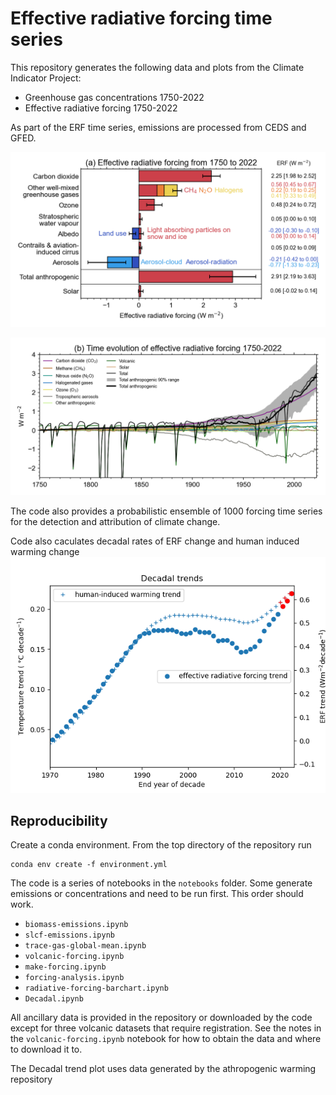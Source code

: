 # Effective radiative forcing time series

This repository generates the following data and plots from the Climate Indicator Project:

- Greenhouse gas concentrations 1750-2022
- Effective radiative forcing 1750-2022

As part of the ERF time series, emissions are processed from CEDS and GFED.

![Bar plot of effective radiative forcing 1750-2022](plots/ERF_1750-2022.png)

![Line plot of time series of effective radiative forcing 1750-2022](plots/ERF_timeseries_1750-2022.png)

The code also provides a probabilistic ensemble of 1000 forcing time series for the detection and attribution of climate change.

Code also caculates decadal rates of ERF change and human induced warming change
![Line plot of time series of decadal rates of change in effective radiative forcing and human induced warming 1970-2022](plots/decadal_trends.png)

## Reproducibility

Create a conda environment. From the top directory of the repository run

```
conda env create -f environment.yml
```

The code is a series of notebooks in the `notebooks` folder. Some generate emissions or concentrations and need to be run first. This order should work.

- `biomass-emissions.ipynb`
- `slcf-emissions.ipynb`
- `trace-gas-global-mean.ipynb`
- `volcanic-forcing.ipynb`
- `make-forcing.ipynb`
- `forcing-analysis.ipynb`
- `radiative-forcing-barchart.ipynb`
- `Decadal.ipynb`

All ancillary data is provided in the repository or downloaded by the code except for three volcanic datasets that require registration. See the notes in the `volcanic-forcing.ipynb` notebook for how to obtain the data and where to download it to.

The Decadal trend plot uses data generated by the athropogenic warming repository 
